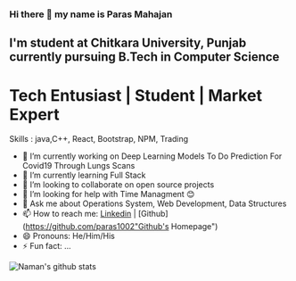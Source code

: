 ### Hi there 👋 my name is Paras Mahajan
## I'm student at Chitkara University, Punjab currently pursuing B.Tech in Computer Science
# Tech Entusiast | Student | Market Expert 

Skills : java,C++, React, Bootstrap, NPM, Trading


- 🔭 I’m currently working on Deep Learning Models To Do Prediction For Covid19 Through Lungs Scans
- 🌱 I’m currently learning Full Stack
- 👯 I’m looking to collaborate on open source projects
- 🤔 I’m looking for help with Time Managment 😊
- 💬 Ask me about Operations System, Web Development, Data Structures
- 📫 How to reach me: [Linkedin](https://www.linkedin.com/in/paras-mahajan-b31685244/ "Linkedin's Homepage") | [Github](https://github.com/paras1002"Github's Homepage")
- 😄 Pronouns: He/Him/His
- ⚡ Fun fact: ...

![Naman's github stats](https://github-readme-stats.vercel.app/api?username=paras1002&show_icons=true&hide_border=false)
